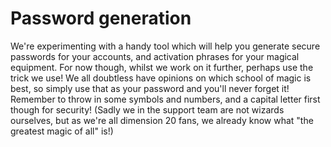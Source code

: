 # Password generation
We're experimenting with a handy tool which will help you generate secure passwords for your accounts, and activation phrases for your magical equipment. For now though, whilst we work on it further, perhaps use the trick we use! We all doubtless have opinions on which school of magic is best, so simply use that as your password and you'll never forget  it! Remember to throw in some symbols and numbers, and a capital letter first though  for  security!
(Sadly we in the support team are not wizards ourselves, but as we're all dimension 20 fans, we already know what "the greatest magic of all" is!)
